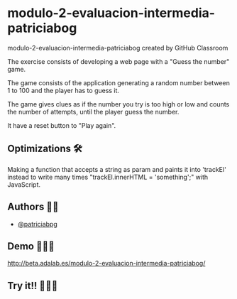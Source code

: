 # modulo-2-evaluacion-intermedia-patriciabog
modulo-2-evaluacion-intermedia-patriciabog created by GitHub Classroom

The exercise consists of developing a web page with a "Guess the number" game.

The game consists of the application generating a  random number between 1 to 100 and the player has to guess it. 

The game gives clues as if the number you try is too high or low and counts the number of attempts, until the player guess the number. 

It have a reset button to "Play again".




## Optimizations 🛠

Making a function that accepts a string as param and paints it into 'trackEl' instead to write many times "trackEl.innerHTML = 'something';" with JavaScript.



## Authors  👋🏻

- [@patriciabpg](https://github.com/patriciabog)


## Demo 👩🏽‍💻

http://beta.adalab.es/modulo-2-evaluacion-intermedia-patriciabog/




## Try it!! 🤹🏽‍♀️
